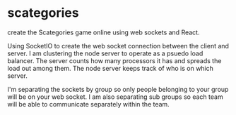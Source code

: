 # scategories
create the Scategories game online using web sockets and React.

Using SocketIO to create the web socket connection between the client and server. I am clustering the node server to operate as a psuedo load balancer. 
The server counts how many processors it has and spreads the load out among them.  The node server keeps track of who is on which server.

I'm separating the sockets by group so only people belonging to your group will be on your web socket. 
I am also separating sub groups so each team will be able to communicate separately within the team.
